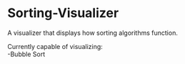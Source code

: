 # Sorting-Visualizer
A visualizer that displays how sorting algorithms function.

Currently capable of visualizing:<br>
-Bubble Sort

